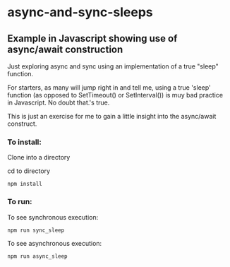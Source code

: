 # async-and-sync-sleeps
## Example in Javascript showing use of async/await construction

Just exploring async and sync using an implementation of a true "sleep" function.

For starters, as many will jump right in and tell me, using a true 'sleep' function (as opposed to SetTimeout() or SetInterval()) is muy bad practice in Javascript. 
No doubt that.'s true.

This is just an exercise for me to gain a little insight into the async/await construct.  

### To install:

Clone into a directory

cd to directory

`npm install`

### To run:

To see synchronous execution: 

`npm run sync_sleep`

To see asynchronous execution:

`npm run async_sleep`
